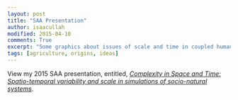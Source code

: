 ```yaml
---
layout: post
title: "SAA Presentation"
author: isaacullah
modified: 2015-04-10
comments: True
excerpt: "Some graphics about issues of scale and time in coupled human-natural systems"
tags: [agriculture, origins, ideas]
---
```


View my 2015 SAA presentation, entitled, [*Complexity in Space and Time: Spatio-temporal variability and scale in simulations of socio-natural systems*](/saa2015/Presentation.html).
